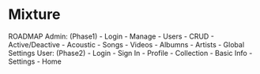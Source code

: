 # Mixture

ROADMAP
    Admin: (Phase1)
    - Login
    - Manage
        - Users
            - CRUD
            - Active/Deactive
        - Acoustic
            - Songs
            - Videos
            - Albumns
            - Artists
    - Global Settings
    User: (Phase2)
    - Login
    - Sign In
    - Profile
        - Collection
        - Basic Info
        - Settings
    - Home